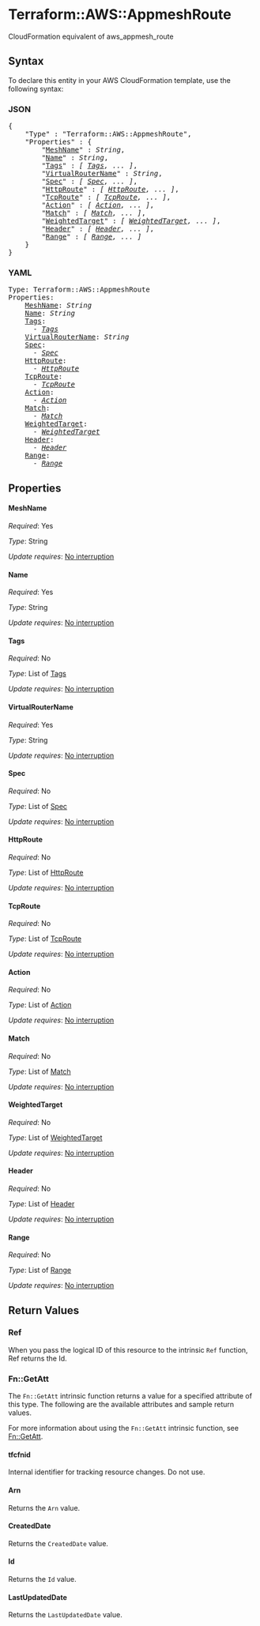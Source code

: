 # Terraform::AWS::AppmeshRoute

CloudFormation equivalent of aws_appmesh_route

## Syntax

To declare this entity in your AWS CloudFormation template, use the following syntax:

### JSON

<pre>
{
    "Type" : "Terraform::AWS::AppmeshRoute",
    "Properties" : {
        "<a href="#meshname" title="MeshName">MeshName</a>" : <i>String</i>,
        "<a href="#name" title="Name">Name</a>" : <i>String</i>,
        "<a href="#tags" title="Tags">Tags</a>" : <i>[ <a href="tags.md">Tags</a>, ... ]</i>,
        "<a href="#virtualroutername" title="VirtualRouterName">VirtualRouterName</a>" : <i>String</i>,
        "<a href="#spec" title="Spec">Spec</a>" : <i>[ <a href="spec.md">Spec</a>, ... ]</i>,
        "<a href="#httproute" title="HttpRoute">HttpRoute</a>" : <i>[ <a href="httproute.md">HttpRoute</a>, ... ]</i>,
        "<a href="#tcproute" title="TcpRoute">TcpRoute</a>" : <i>[ <a href="tcproute.md">TcpRoute</a>, ... ]</i>,
        "<a href="#action" title="Action">Action</a>" : <i>[ <a href="action.md">Action</a>, ... ]</i>,
        "<a href="#match" title="Match">Match</a>" : <i>[ <a href="match.md">Match</a>, ... ]</i>,
        "<a href="#weightedtarget" title="WeightedTarget">WeightedTarget</a>" : <i>[ <a href="weightedtarget.md">WeightedTarget</a>, ... ]</i>,
        "<a href="#header" title="Header">Header</a>" : <i>[ <a href="header.md">Header</a>, ... ]</i>,
        "<a href="#range" title="Range">Range</a>" : <i>[ <a href="range.md">Range</a>, ... ]</i>
    }
}
</pre>

### YAML

<pre>
Type: Terraform::AWS::AppmeshRoute
Properties:
    <a href="#meshname" title="MeshName">MeshName</a>: <i>String</i>
    <a href="#name" title="Name">Name</a>: <i>String</i>
    <a href="#tags" title="Tags">Tags</a>: <i>
      - <a href="tags.md">Tags</a></i>
    <a href="#virtualroutername" title="VirtualRouterName">VirtualRouterName</a>: <i>String</i>
    <a href="#spec" title="Spec">Spec</a>: <i>
      - <a href="spec.md">Spec</a></i>
    <a href="#httproute" title="HttpRoute">HttpRoute</a>: <i>
      - <a href="httproute.md">HttpRoute</a></i>
    <a href="#tcproute" title="TcpRoute">TcpRoute</a>: <i>
      - <a href="tcproute.md">TcpRoute</a></i>
    <a href="#action" title="Action">Action</a>: <i>
      - <a href="action.md">Action</a></i>
    <a href="#match" title="Match">Match</a>: <i>
      - <a href="match.md">Match</a></i>
    <a href="#weightedtarget" title="WeightedTarget">WeightedTarget</a>: <i>
      - <a href="weightedtarget.md">WeightedTarget</a></i>
    <a href="#header" title="Header">Header</a>: <i>
      - <a href="header.md">Header</a></i>
    <a href="#range" title="Range">Range</a>: <i>
      - <a href="range.md">Range</a></i>
</pre>

## Properties

#### MeshName

_Required_: Yes

_Type_: String

_Update requires_: [No interruption](https://docs.aws.amazon.com/AWSCloudFormation/latest/UserGuide/using-cfn-updating-stacks-update-behaviors.html#update-no-interrupt)

#### Name

_Required_: Yes

_Type_: String

_Update requires_: [No interruption](https://docs.aws.amazon.com/AWSCloudFormation/latest/UserGuide/using-cfn-updating-stacks-update-behaviors.html#update-no-interrupt)

#### Tags

_Required_: No

_Type_: List of <a href="tags.md">Tags</a>

_Update requires_: [No interruption](https://docs.aws.amazon.com/AWSCloudFormation/latest/UserGuide/using-cfn-updating-stacks-update-behaviors.html#update-no-interrupt)

#### VirtualRouterName

_Required_: Yes

_Type_: String

_Update requires_: [No interruption](https://docs.aws.amazon.com/AWSCloudFormation/latest/UserGuide/using-cfn-updating-stacks-update-behaviors.html#update-no-interrupt)

#### Spec

_Required_: No

_Type_: List of <a href="spec.md">Spec</a>

_Update requires_: [No interruption](https://docs.aws.amazon.com/AWSCloudFormation/latest/UserGuide/using-cfn-updating-stacks-update-behaviors.html#update-no-interrupt)

#### HttpRoute

_Required_: No

_Type_: List of <a href="httproute.md">HttpRoute</a>

_Update requires_: [No interruption](https://docs.aws.amazon.com/AWSCloudFormation/latest/UserGuide/using-cfn-updating-stacks-update-behaviors.html#update-no-interrupt)

#### TcpRoute

_Required_: No

_Type_: List of <a href="tcproute.md">TcpRoute</a>

_Update requires_: [No interruption](https://docs.aws.amazon.com/AWSCloudFormation/latest/UserGuide/using-cfn-updating-stacks-update-behaviors.html#update-no-interrupt)

#### Action

_Required_: No

_Type_: List of <a href="action.md">Action</a>

_Update requires_: [No interruption](https://docs.aws.amazon.com/AWSCloudFormation/latest/UserGuide/using-cfn-updating-stacks-update-behaviors.html#update-no-interrupt)

#### Match

_Required_: No

_Type_: List of <a href="match.md">Match</a>

_Update requires_: [No interruption](https://docs.aws.amazon.com/AWSCloudFormation/latest/UserGuide/using-cfn-updating-stacks-update-behaviors.html#update-no-interrupt)

#### WeightedTarget

_Required_: No

_Type_: List of <a href="weightedtarget.md">WeightedTarget</a>

_Update requires_: [No interruption](https://docs.aws.amazon.com/AWSCloudFormation/latest/UserGuide/using-cfn-updating-stacks-update-behaviors.html#update-no-interrupt)

#### Header

_Required_: No

_Type_: List of <a href="header.md">Header</a>

_Update requires_: [No interruption](https://docs.aws.amazon.com/AWSCloudFormation/latest/UserGuide/using-cfn-updating-stacks-update-behaviors.html#update-no-interrupt)

#### Range

_Required_: No

_Type_: List of <a href="range.md">Range</a>

_Update requires_: [No interruption](https://docs.aws.amazon.com/AWSCloudFormation/latest/UserGuide/using-cfn-updating-stacks-update-behaviors.html#update-no-interrupt)

## Return Values

### Ref

When you pass the logical ID of this resource to the intrinsic `Ref` function, Ref returns the Id.

### Fn::GetAtt

The `Fn::GetAtt` intrinsic function returns a value for a specified attribute of this type. The following are the available attributes and sample return values.

For more information about using the `Fn::GetAtt` intrinsic function, see [Fn::GetAtt](https://docs.aws.amazon.com/AWSCloudFormation/latest/UserGuide/intrinsic-function-reference-getatt.html).

#### tfcfnid

Internal identifier for tracking resource changes. Do not use.

#### Arn

Returns the <code>Arn</code> value.

#### CreatedDate

Returns the <code>CreatedDate</code> value.

#### Id

Returns the <code>Id</code> value.

#### LastUpdatedDate

Returns the <code>LastUpdatedDate</code> value.

